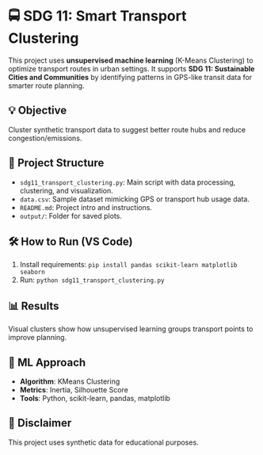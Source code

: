 # 🚍 SDG 11: Smart Transport Clustering

This project uses **unsupervised machine learning** (K-Means Clustering) to optimize transport routes in urban settings. It supports **SDG 11: Sustainable Cities and Communities** by identifying patterns in GPS-like transit data for smarter route planning.

## 💡 Objective
Cluster synthetic transport data to suggest better route hubs and reduce congestion/emissions.

## 📁 Project Structure
- `sdg11_transport_clustering.py`: Main script with data processing, clustering, and visualization.
- `data.csv`: Sample dataset mimicking GPS or transport hub usage data.
- `README.md`: Project intro and instructions.
- `output/`: Folder for saved plots.

## 🛠️ How to Run (VS Code)
1. Install requirements: `pip install pandas scikit-learn matplotlib seaborn`
2. Run: `python sdg11_transport_clustering.py`

## 📊 Results
Visual clusters show how unsupervised learning groups transport points to improve planning.

## 🧠 ML Approach
- **Algorithm**: KMeans Clustering
- **Metrics**: Inertia, Silhouette Score
- **Tools**: Python, scikit-learn, pandas, matplotlib

## 📌 Disclaimer
This project uses synthetic data for educational purposes.

